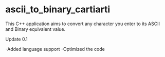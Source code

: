 # ascii_to_binary_cartiarti
 This C++ application aims to convert any character you enter to its ASCII and Binary equivalent value.
 
 Update 0.1

-Added language support
-Optimized the code
